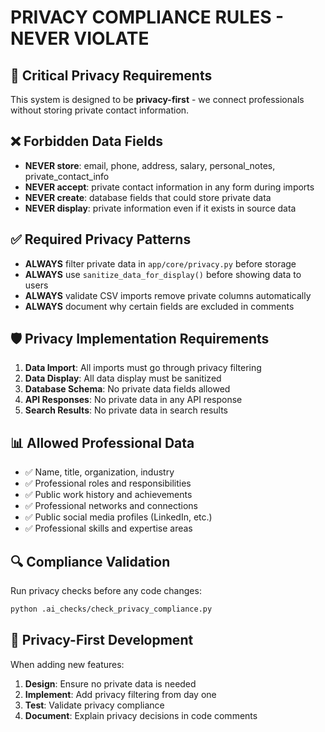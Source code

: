 # PRIVACY COMPLIANCE RULES - NEVER VIOLATE

## 🚨 Critical Privacy Requirements
This system is designed to be **privacy-first** - we connect professionals without storing private contact information.

## ❌ Forbidden Data Fields
- **NEVER store**: email, phone, address, salary, personal_notes, private_contact_info
- **NEVER accept**: private contact information in any form during imports
- **NEVER create**: database fields that could store private data
- **NEVER display**: private information even if it exists in source data

## ✅ Required Privacy Patterns
- **ALWAYS** filter private data in `app/core/privacy.py` before storage
- **ALWAYS** use `sanitize_data_for_display()` before showing data to users
- **ALWAYS** validate CSV imports remove private columns automatically
- **ALWAYS** document why certain fields are excluded in comments

## 🛡️ Privacy Implementation Requirements
1. **Data Import**: All imports must go through privacy filtering
2. **Data Display**: All data display must be sanitized
3. **Database Schema**: No private data fields allowed
4. **API Responses**: No private data in any API response
5. **Search Results**: No private data in search results

## 📊 Allowed Professional Data
- ✅ Name, title, organization, industry
- ✅ Professional roles and responsibilities  
- ✅ Public work history and achievements
- ✅ Professional networks and connections
- ✅ Public social media profiles (LinkedIn, etc.)
- ✅ Professional skills and expertise areas

## 🔍 Compliance Validation
Run privacy checks before any code changes:
```bash
python .ai_checks/check_privacy_compliance.py
```

## 🚀 Privacy-First Development
When adding new features:
1. **Design**: Ensure no private data is needed
2. **Implement**: Add privacy filtering from day one
3. **Test**: Validate privacy compliance
4. **Document**: Explain privacy decisions in code comments
